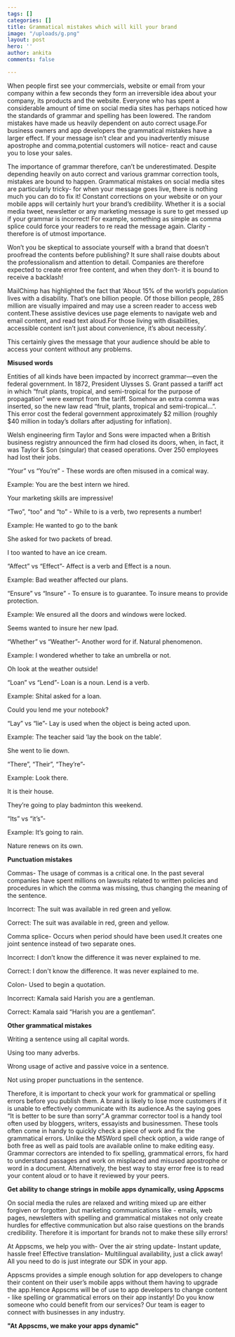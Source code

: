 ```yaml
---
tags: []
categories: []
title: Grammatical mistakes which will kill your brand
image: "/uploads/g.png"
layout: post
hero: ''
author: ankita
comments: false

---
```

When people first see your commercials, website or email from your company within a few seconds they form an irreversible idea about your company, its products and the website. Everyone who has spent a considerable amount of time on social media sites has perhaps noticed how the standards of grammar and spelling has been lowered. The random mistakes have made us heavily dependent on auto correct usage.For business owners and app developers the grammatical mistakes have a larger effect. If your message isn’t clear and you inadvertently misuse apostrophe and comma,potential customers will notice- react and cause you to lose your sales.

The importance of grammar therefore, can’t be underestimated. Despite depending heavily on auto correct and various grammar correction tools, mistakes are bound to happen. Grammatical mistakes on social media sites are particularly tricky- for when your message goes live, there is nothing much you can do to fix it! Constant corrections on your website or on your mobile apps will certainly hurt your brand’s credibility. Whether it is a social media tweet, newsletter or any marketing message is sure to get messed up if your grammar is incorrect! For example, something as simple as comma splice could force your readers to re read the message again. Clarity - therefore is of utmost importance.

Won’t you be skeptical to associate yourself with a brand that doesn’t proofread the contents before publishing? It sure shall raise doubts about the professionalism and attention to detail. Companies are therefore expected to create error free content, and when they don’t- it is bound to receive a backlash!

MailChimp has highlighted the fact that ‘About 15% of the world’s population lives with a disability. That’s one billion people. Of those billion people, 285 million are visually impaired and may use a screen reader to access web content.These assistive devices use page elements to navigate web and email content, and read text aloud.For those living with disabilities, accessible content isn’t just about convenience, it’s about necessity’.

This certainly gives the message that your audience should be able to access your content without any problems.

**Misused words**

Entities of all kinds have been impacted by incorrect grammar—even the federal government. In 1872, President Ulysses S. Grant passed a tariff act in which “fruit plants, tropical, and semi-tropical for the purpose of propagation” were exempt from the tariff. Somehow an extra comma was inserted, so the new law read “fruit, plants, tropical and semi-tropical…”. This error cost the federal government approximately $2 million (roughly $40 million in today’s dollars after adjusting for inflation).

Welsh engineering firm Taylor and Sons were impacted when a British business registry announced the firm had closed its doors, when, in fact, it was Taylor & Son (singular) that ceased operations. Over 250 employees had lost their jobs.

“Your” vs “You’re” - These words are often misused in a comical way.

Example: You are the best intern we hired.

Your marketing skills are impressive!

“Two”, “too” and “to” - While to is a verb, two represents a number!

Example: He wanted to go to the bank

She asked for two packets of bread.

I too wanted to have an ice cream.

“Affect” vs “Effect”- Affect is a verb and Effect is a noun.

Example: Bad weather affected our plans.

“Ensure” vs “Insure” - To ensure is to guarantee. To insure means to provide protection.

Example: We ensured all the doors and windows were locked.

Seems wanted to insure her new Ipad.

“Whether” vs “Weather”- Another word for if. Natural phenomenon.

Example: I wondered whether to take an umbrella or not.

Oh look at the weather outside!

“Loan” vs “Lend”- Loan is a noun. Lend is a verb.

Example: Shital asked for a loan.

Could you lend me your notebook?

“Lay” vs “lie”- Lay is used when the object is being acted upon.

Example: The teacher said ‘lay the book on the table’.

She went to lie down.

“There”, “Their”, “They’re”-

Example: Look there.

It is their house.

They’re going to play badminton this weekend.

“Its” vs “it’s”-

Example: It’s going to rain.

Nature renews on its own.

**Punctuation mistakes**

Commas- The usage of commas is a critical one. In the past several companies have spent millions on lawsuits related to written policies and procedures in which the comma was missing, thus changing the meaning of the sentence.

Incorrect: The suit was available in red green and yellow.

Correct: The suit was available in red, green and yellow.

Comma splice- Occurs when period should have been used.It creates one joint sentence instead of two separate ones.

Incorrect: I don’t know the difference it was never explained to me.

Correct: I don't know the difference. It was never explained to me.

Colon- Used to begin a quotation.

Incorrect: Kamala said Harish you are a gentleman.

Correct: Kamala said “Harish you are a gentleman”.

**Other grammatical mistakes**

Writing a sentence using all capital words.

Using too many adverbs.

Wrong usage of active and passive voice in a sentence.

Not using proper punctuations in the sentence.

Therefore, it is important to check your work for grammatical or spelling errors before you publish them. A brand is likely to lose more customers if it is unable to effectively communicate with its audience.As the saying goes “It is better to be sure than sorry”.A grammar corrector tool is a handy tool often used by bloggers, writers, essayists and businessmen. These tools often come in handy to quickly check a piece of work and fix the grammatical errors. Unlike the MSWord spell check option, a wide range of both free as well as paid tools are available online to make editing easy. Grammar correctors are intended to fix spelling, grammatical errors, fix hard to understand passages and work on misplaced and misused apostrophe or word in a document. Alternatively, the best way to stay error free is to read your content aloud or to have it reviewed by your peers.

**Get ability to change strings in mobile apps dynamically, using Appscms**

On social media the rules are relaxed and writing mixed up are either forgiven or forgotten ,but marketing communications like - emails, web pages, newsletters with spelling and grammatical mistakes not only create hurdles for effective communication but also raise questions on the brands credibility. Therefore it is important for brands not to make these silly errors!

At Appscms, we help you with- Over the air string update- Instant update, hassle free! Effective translation- Multilingual availability, just a click away! All you need to do is just integrate our SDK in your app.

Appscms provides a simple enough solution for app developers to change their content on their user’s mobile apps without them having to upgrade the app.Hence Appscms will be of use to app developers to change content - like spelling or grammatical errors on their app instantly! Do you know someone who could benefit from our services? Our team is eager to connect with businesses in any industry.

**"At Appscms, we make your apps dynamic"**